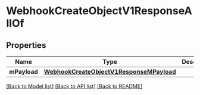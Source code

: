 # WebhookCreateObjectV1ResponseAllOf

## Properties
Name | Type | Description | Notes
------------ | ------------- | ------------- | -------------
**mPayload** | [**WebhookCreateObjectV1ResponseMPayload**](WebhookCreateObjectV1ResponseMPayload.md) |  | 

[[Back to Model list]](../README.md#documentation-for-models) [[Back to API list]](../README.md#documentation-for-api-endpoints) [[Back to README]](../README.md)


